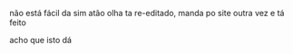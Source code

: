 não está fácil
da sim
atão olha ta re-editado, manda po site outra vez e tá feito

acho que isto dá
